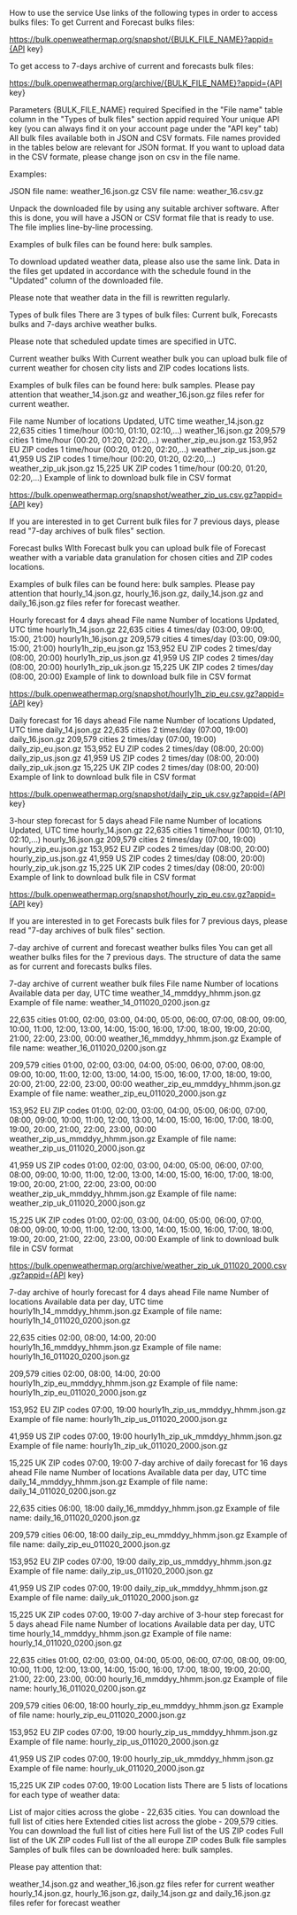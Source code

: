 How to use the service
Use links of the following types in order to access bulks files:
To get Current and Forecast bulks files:

https://bulk.openweathermap.org/snapshot/{BULK_FILE_NAME}?appid={API key}

To get access to 7-days archive of current and forecasts bulk files:

https://bulk.openweathermap.org/archive/{BULK_FILE_NAME}?appid={API key}

Parameters
{BULK_FILE_NAME}	required	Specified in the "File name" table column in the "Types of bulk files" section
appid	required	Your unique API key (you can always find it on your account page under the "API key" tab)
All bulk files available both in JSON and CSV formats. File names provided in the tables below are relevant for JSON format. If you want to upload data in the CSV formate, please change json on csv in the file name.

Examples:

JSON file name: weather_16.json.gz
CSV file name: weather_16.csv.gz

Unpack the downloaded file by using any suitable archiver software. After this is done, you will have a JSON or CSV format file that is ready to use. The file implies line-by-line processing.

Examples of bulk files can be found here: bulk samples.

To download updated weather data, please also use the same link. Data in the files get updated in accordance with the schedule found in the "Updated" column of the downloaded file.

Please note that weather data in the fill is rewritten regularly.

Types of bulk files
There are 3 types of bulk files: Current bulk, Forecasts bulks and 7-days archive weather bulks.

Please note that scheduled update times are specified in UTC.

Current weather bulks
With Current weather bulk you can upload bulk file of current weather for chosen city lists and ZIP codes locations lists.

Examples of bulk files can be found here: bulk samples. Please pay attention that weather_14.json.gz and weather_16.json.gz files refer for current weather.

File name	Number of locations	Updated, UTC time
weather_14.json.gz	22,635 cities	1 time/hour
(00:10, 01:10, 02:10,...)
weather_16.json.gz	209,579 cities	1 time/hour
(00:20, 01:20, 02:20,...)
weather_zip_eu.json.gz	153,952
EU ZIP codes	1 time/hour
(00:20, 01:20, 02:20,...)
weather_zip_us.json.gz	41,959
US ZIP codes	1 time/hour
(00:20, 01:20, 02:20,...)
weather_zip_uk.json.gz	15,225
UK ZIP codes	1 time/hour
(00:20, 01:20, 02:20,...)
Example of link to download bulk file in CSV format

https://bulk.openweathermap.org/snapshot/weather_zip_us.csv.gz?appid={API key}


If you are interested in to get Current bulk files for 7 previous days, please read "7-day archives of bulk files" section.

Forecast bulks
WIth Forecast bulk you can upload bulk file of Forecast weather with a variable data granulation for chosen cities and ZIP codes locations.

Examples of bulk files can be found here: bulk samples. Please pay attention that hourly_14.json.gz, hourly_16.json.gz, daily_14.json.gz and daily_16.json.gz files refer for forecast weather.

Hourly forecast for 4 days ahead
File name	Number of locations	Updated, UTC time
hourly1h_14.json.gz	22,635 cities	4 times/day
(03:00, 09:00, 15:00, 21:00)
hourly1h_16.json.gz	209,579 cities	4 times/day
(03:00, 09:00, 15:00, 21:00)
hourly1h_zip_eu.json.gz	153,952
EU ZIP codes	2 times/day
(08:00, 20:00)
hourly1h_zip_us.json.gz	41,959
US ZIP codes	2 times/day
(08:00, 20:00)
hourly1h_zip_uk.json.gz	15,225
UK ZIP codes	2 times/day
(08:00, 20:00)
Example of link to download bulk file in CSV format

https://bulk.openweathermap.org/snapshot/hourly1h_zip_eu.csv.gz?appid={API key}


Daily forecast for 16 days ahead
File name	Number of locations	Updated, UTC time
daily_14.json.gz	22,635 cities	2 times/day
(07:00, 19:00)
daily_16.json.gz	209,579 cities	2 times/day
(07:00, 19:00)
daily_zip_eu.json.gz	153,952
EU ZIP codes	2 times/day
(08:00, 20:00)
daily_zip_us.json.gz	41,959
US ZIP codes	2 times/day
(08:00, 20:00)
daily_zip_uk.json.gz	15,225
UK ZIP codes	2 times/day
(08:00, 20:00)
Example of link to download bulk file in CSV format

https://bulk.openweathermap.org/snapshot/daily_zip_uk.csv.gz?appid={API key}


3-hour step forecast for 5 days ahead
File name	Number of locations	Updated, UTC time
hourly_14.json.gz	22,635 cities	1 time/hour
(00:10, 01:10, 02:10,...)
hourly_16.json.gz	209,579 cities	2 times/day
(07:00, 19:00)
hourly_zip_eu.json.gz	153,952
EU ZIP codes	2 times/day
(08:00, 20:00)
hourly_zip_us.json.gz	41,959
US ZIP codes	2 times/day
(08:00, 20:00)
hourly_zip_uk.json.gz	15,225
UK ZIP codes	2 times/day
(08:00, 20:00)
Example of link to download bulk file in CSV format

https://bulk.openweathermap.org/snapshot/hourly_zip_eu.csv.gz?appid={API key}


If you are interested in to get Forecasts bulk files for 7 previous days, please read "7-day archives of bulk files" section.

7-day archive of current and forecast weather bulks files
You can get all weather bulks files for the 7 previous days. The structure of data the same as for current and forecasts bulks files.

7-day archive of current weather bulk files
File name	Number of locations	Available data per day,
UTC time
weather_14_mmddyy_hhmm.json.gz
Example of file name: weather_14_011020_0200.json.gz

22,635 cities	01:00, 02:00, 03:00, 04:00, 05:00, 06:00, 07:00, 08:00, 09:00, 10:00, 11:00, 12:00, 13:00, 14:00, 15:00, 16:00, 17:00, 18:00, 19:00, 20:00, 21:00, 22:00, 23:00, 00:00
weather_16_mmddyy_hhmm.json.gz
Example of file name: weather_16_011020_0200.json.gz

209,579 cities	01:00, 02:00, 03:00, 04:00, 05:00, 06:00, 07:00, 08:00, 09:00, 10:00, 11:00, 12:00, 13:00, 14:00, 15:00, 16:00, 17:00, 18:00, 19:00, 20:00, 21:00, 22:00, 23:00, 00:00
weather_zip_eu_mmddyy_hhmm.json.gz
Example of file name: weather_zip_eu_011020_2000.json.gz

153,952
EU ZIP codes	01:00, 02:00, 03:00, 04:00, 05:00, 06:00, 07:00, 08:00, 09:00, 10:00, 11:00, 12:00, 13:00, 14:00, 15:00, 16:00, 17:00, 18:00, 19:00, 20:00, 21:00, 22:00, 23:00, 00:00
weather_zip_us_mmddyy_hhmm.json.gz
Example of file name: weather_zip_us_011020_2000.json.gz

41,959
US ZIP codes	01:00, 02:00, 03:00, 04:00, 05:00, 06:00, 07:00, 08:00, 09:00, 10:00, 11:00, 12:00, 13:00, 14:00, 15:00, 16:00, 17:00, 18:00, 19:00, 20:00, 21:00, 22:00, 23:00, 00:00
weather_zip_uk_mmddyy_hhmm.json.gz
Example of file name: weather_zip_uk_011020_2000.json.gz

15,225
UK ZIP codes	01:00, 02:00, 03:00, 04:00, 05:00, 06:00, 07:00, 08:00, 09:00, 10:00, 11:00, 12:00, 13:00, 14:00, 15:00, 16:00, 17:00, 18:00, 19:00, 20:00, 21:00, 22:00, 23:00, 00:00
Example of link to download bulk file in CSV format

https://bulk.openweathermap.org/archive/weather_zip_uk_011020_2000.csv.gz?appid={API key}


7-day archive of hourly forecast for 4 days ahead
File name	Number of locations	Available data per day,
UTC time
hourly1h_14_mmddyy_hhmm.json.gz
Example of file name: hourly1h_14_011020_0200.json.gz

22,635 cities	02:00, 08:00, 14:00, 20:00
hourly1h_16_mmddyy_hhmm.json.gz
Example of file name: hourly1h_16_011020_0200.json.gz

209,579 cities	02:00, 08:00, 14:00, 20:00
hourly1h_zip_eu_mmddyy_hhmm.json.gz
Example of file name: hourly1h_zip_eu_011020_2000.json.gz

153,952
EU ZIP codes	07:00, 19:00
hourly1h_zip_us_mmddyy_hhmm.json.gz
Example of file name: hourly1h_zip_us_011020_2000.json.gz

41,959
US ZIP codes	07:00, 19:00
hourly1h_zip_uk_mmddyy_hhmm.json.gz
Example of file name: hourly1h_zip_uk_011020_2000.json.gz

15,225
UK ZIP codes	07:00, 19:00
7-day archive of daily forecast for 16 days ahead
File name	Number of locations	Available data per day,
UTC time
daily_14_mmddyy_hhmm.json.gz
Example of file name: daily_14_011020_0200.json.gz

22,635 cities	06:00, 18:00
daily_16_mmddyy_hhmm.json.gz
Example of file name: daily_16_011020_0200.json.gz

209,579 cities	06:00, 18:00
daily_zip_eu_mmddyy_hhmm.json.gz
Example of file name: daily_zip_eu_011020_2000.json.gz

153,952
EU ZIP codes	07:00, 19:00
daily_zip_us_mmddyy_hhmm.json.gz
Example of file name: daily_zip_us_011020_2000.json.gz

41,959
US ZIP codes	07:00, 19:00
daily_zip_uk_mmddyy_hhmm.json.gz
Example of file name: daily_uk_011020_2000.json.gz

15,225
UK ZIP codes	07:00, 19:00
7-day archive of 3-hour step forecast for 5 days ahead
File name	Number of locations	Available data per day,
UTC time
hourly_14_mmddyy_hhmm.json.gz
Example of file name: hourly_14_011020_0200.json.gz

22,635 cities	01:00, 02:00, 03:00, 04:00, 05:00, 06:00, 07:00, 08:00, 09:00, 10:00, 11:00, 12:00, 13:00, 14:00, 15:00, 16:00, 17:00, 18:00, 19:00, 20:00, 21:00, 22:00, 23:00, 00:00
hourly_16_mmddyy_hhmm.json.gz
Example of file name: hourly_16_011020_0200.json.gz

209,579 cities	06:00, 18:00
hourly_zip_eu_mmddyy_hhmm.json.gz
Example of file name: hourly_zip_eu_011020_2000.json.gz

153,952
EU ZIP codes	07:00, 19:00
hourly_zip_us_mmddyy_hhmm.json.gz
Example of file name: hourly_zip_us_011020_2000.json.gz

41,959
US ZIP codes	07:00, 19:00
hourly_zip_uk_mmddyy_hhmm.json.gz
Example of file name: hourly_uk_011020_2000.json.gz

15,225
UK ZIP codes	07:00, 19:00
Location lists
There are 5 lists of locations for each type of weather data:

List of major cities across the globe - 22,635 cities. You can download the full list of cities here
Extended cities list across the globe - 209,579 cities. You can download the full list of cities here
Full list of the US ZIP codes
Full list of the UK ZIP codes
Full list of the all europe ZIP codes
Bulk file samples
Samples of bulk files can be downloaded here: bulk samples.

Please pay attention that:

weather_14.json.gz and weather_16.json.gz files refer for current weather
hourly_14.json.gz, hourly_16.json.gz, daily_14.json.gz and daily_16.json.gz files refer for forecast weather
